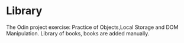 # Library
The Odin project exercise:
Practice of Objects,Local Storage and DOM Manipulation.
Library of books, books are added manually.

